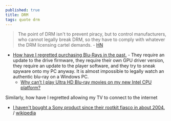 ```yaml
---
published: true
title: DRM
tags: quote drm
---
```

> The point of DRM isn't to prevent piracy, but to control manufacturers, who cannot legally break DRM, so they have to comply with whatever the DRM licensing cartel demands. - [HN](https://news.ycombinator.com/item?id=28025758)

- [How have I regretted purchasing Blu-Rays in the past.](https://news.ycombinator.com/item?id=29712393) - They require an update to the drive firmware, they require their own GPU driver version, they require an update to the player software, and they try to sneak spyware onto my PC anyway. It is almost impossible to legally watch an authentic blu-ray on a Windows PC. 
	- [	Why can’t I play Ultra HD Blu-ray movies on my new Intel CPU platform?](https://news.ycombinator.com/item?id=29932630)

Similarly, how have I regretted allowing my TV to connect to the internet

- [I haven't bought a Sony product since their rootkit fiasco in about 2004.](https://news.ycombinator.com/item?id=29933253) / [wikipedia](https://en.wikipedia.org/wiki/Sony_BMG_copy_protection_rootkit_scandal) 
